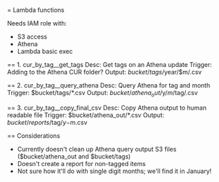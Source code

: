 = Lambda functions

Needs IAM role with:
* S3 access
* Athena
* Lambda basic exec

== 1. cur_by_tag__get_tags
Desc: Get tags on an Athena update
Trigger: Adding to the Athena CUR folder?
Output: $bucket/tags/$year/$m/<ID>.csv

== 2. cur_by_tag__query_athena
Desc: Query Athena for tag and month
Trigger: $bucket/tags/\*.csv
Output: $bucket/athena_out/$y/$m/$tag/<ID>.csv

== 3. cur_by_tag__copy_final_csv
Desc: Copy Athena output to human readable file
Trigger: $bucket/athena_out/\*.csv
Output: $bucket/reports/$tag/$y-$m.csv

== Considerations
* Currently doesn't clean up Athena query output S3 files ($bucket/athena_out and $bucket/tags)
* Doesn't create a report for non-tagged items
* Not sure how it'll do with single digit months; we'll find it in January!
